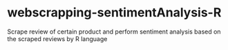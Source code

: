 # webscrapping-sentimentAnalysis-R
Scrape review of certain product and perform sentiment analysis based on the scraped reviews by R language

